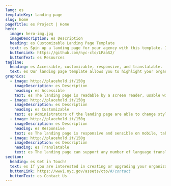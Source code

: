 ```yaml
---
lang: es
templateKey: landing-page
slug: home
pageTitle: es Project | Home
hero:
  image: hero-img.jpg
  imageDescription: es Description
  heading: es Customizable Landing Page Template 
  text: es Spin up a landing page for your agency with this template. It includes all of the resources that you need to have a secure, appealing, and sustainable landing page.
  buttonLink: https://github.com/nyc-cto/LPaaS2/
  buttonText: es Resources
tagline:
  heading: es Accessible, customizable, responsive, and translatable.
  text: es Our landing page template allows you to highlight your organization or agency by making it convenient to spin up a landing page of your own. Agencies can edit the template to include useful content and customize it to highlight your work. The landing page template has key accessibility features, including readability by a screen reader, and the content can be translated into different languages. The page is also responsive on mobile, tablet, and desktop platforms.
graphics:
  - image: http://placehold.it/150g
    imageDescription: es Description
    heading: es Accessible
    text: es The landing page is readable by a screen reader, usable with a keyboard, and has been tested for several additional accessibility features.
  - image: http://placehold.it/150g
    imageDescription: es Description
    heading: es Customizable
    text: es Administrators of the landing page are able to change styling and theming features on the page, as well as edit any necessary content. 
  - image: http://placehold.it/150g
    imageDescription: es Description
    heading: es Responsive
    text: es The landing page is responsive and sensible on mobile, tablet, and desktop platforms. 
  - image: http://placehold.it/150g
    imageDescription: es Description
    heading: es Translatable
    text: es The landing page can support any number of language translations, including right-to-left languages. 
section:
  heading: es Get in Touch!
  text: es If you are interested in creating or upgrading your organization’s landing page, this landing page template is a great start. For information on how to get started, feel free to contact us.
  buttonLink: https://www1.nyc.gov/assets/cto/#/contact
  buttonText: es Contact Us
---
```


